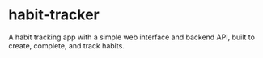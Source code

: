# habit-tracker
A habit tracking app with a simple web interface and backend API, built to create, complete, and track habits. 
